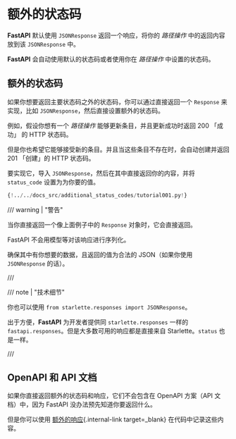 # 额外的状态码

**FastAPI** 默认使用 `JSONResponse` 返回一个响应，将你的 *路径操作* 中的返回内容放到该 `JSONResponse` 中。

**FastAPI** 会自动使用默认的状态码或者使用你在 *路径操作* 中设置的状态码。

## 额外的状态码

如果你想要返回主要状态码之外的状态码，你可以通过直接返回一个 `Response` 来实现，比如 `JSONResponse`，然后直接设置额外的状态码。

例如，假设你想有一个 *路径操作* 能够更新条目，并且更新成功时返回 200 「成功」 的 HTTP 状态码。

但是你也希望它能够接受新的条目。并且当这些条目不存在时，会自动创建并返回 201 「创建」的 HTTP 状态码。

要实现它，导入 `JSONResponse`，然后在其中直接返回你的内容，并将 `status_code` 设置为为你要的值。

```Python hl_lines="4  25"
{!../../docs_src/additional_status_codes/tutorial001.py!}
```

/// warning | "警告"

当你直接返回一个像上面例子中的 `Response` 对象时，它会直接返回。

FastAPI 不会用模型等对该响应进行序列化。

确保其中有你想要的数据，且返回的值为合法的 JSON（如果你使用 `JSONResponse` 的话）。

///

/// note | "技术细节"

你也可以使用 `from starlette.responses import JSONResponse`。　

出于方便，**FastAPI** 为开发者提供同 `starlette.responses` 一样的 `fastapi.responses`。但是大多数可用的响应都是直接来自 Starlette。`status` 也是一样。

///

## OpenAPI 和 API 文档

如果你直接返回额外的状态码和响应，它们不会包含在 OpenAPI 方案（API 文档）中，因为 FastAPI 没办法预先知道你要返回什么。

但是你可以使用 [额外的响应](additional-responses.md){.internal-link target=_blank} 在代码中记录这些内容。
